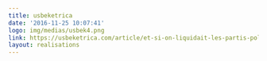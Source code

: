 ```yaml
---
title: usbeketrica
date: '2016-11-25 10:07:41'
logo: img/medias/usbek4.png
link: https://usbeketrica.com/article/et-si-on-liquidait-les-partis-politiques
layout: realisations
---
```

